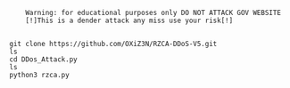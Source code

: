         Warning: for educational purposes only DO NOT ATTACK GOV WEBSITE
        [!]This is a dender attack any miss use your risk[!]
 
 
    git clone https://github.com/OXiZ3N/RZCA-DDoS-V5.git
    ls
    cd DDos_Attack.py
    ls
    python3 rzca.py
